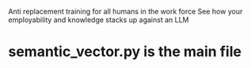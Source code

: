 Anti replacement training for all humans in the work force
See how your employability and knowledge stacks up against an LLM

# semantic_vector.py is the main file

